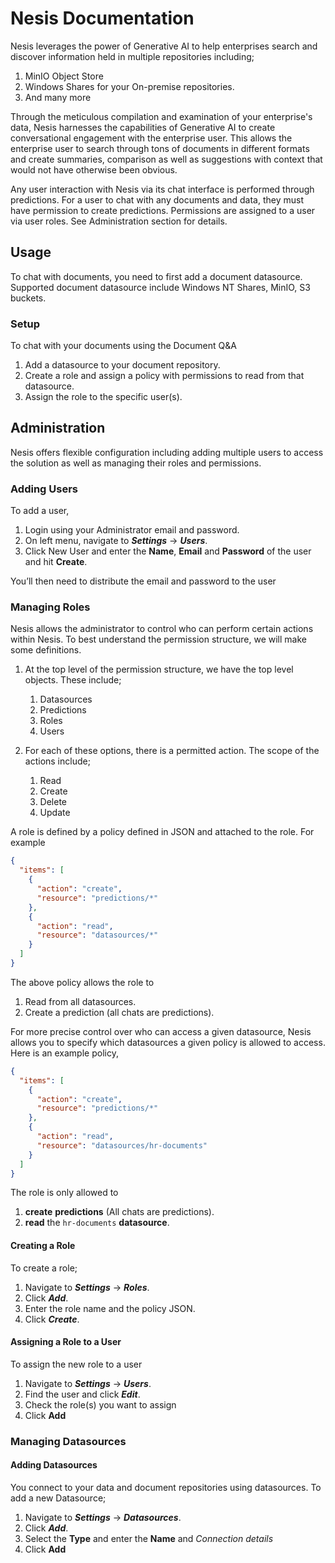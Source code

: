 # Nesis Documentation

Nesis leverages the power of Generative AI to help enterprises search and discover information held in multiple repositories including; 

1. MinIO Object Store
2. Windows Shares for your On-premise repositories.
3. And many more

Through the meticulous compilation and examination of your enterprise's data, Nesis harnesses the capabilities of Generative AI to create 
conversational engagement with the enterprise user. This allows the enterprise user to search through tons of documents in different formats 
and create summaries, comparison as well as suggestions with context that would not have otherwise been obvious.

Any user interaction with Nesis via its chat interface is performed through predictions. For a user to chat with any documents and data, they must 
have permission to create predictions. Permissions are assigned to a user via user roles. See Administration section for details.

## Usage
To chat with documents, you need to first add a document datasource. Supported document datasource include Windows NT Shares, MinIO, S3 buckets. 

### Setup
To chat with your documents using the Document Q&A

1. Add a datasource to your document repository.
2. Create a role and assign a policy with permissions to read from that datasource.
3. Assign the role to the specific user(s).

## Administration
Nesis offers flexible configuration including adding multiple users to access the solution as well as managing their roles and permissions.

### Adding Users
To add a user,

1. Login using your Administrator email and password.
2. On left menu, navigate to **_Settings_** → **_Users_**.
3. Click New User and enter the **Name**, **Email** and **Password** of the user and hit **Create**.

You’ll then need to distribute the email and password to the user

### Managing Roles
Nesis allows the administrator to control who can perform certain actions within Nesis. To best understand the permission structure, we will make some definitions.

1. At the top level of the permission structure, we have the top level objects. These include;

    1. Datasources
    2. Predictions
    3. Roles
    4. Users

2. For each of these options, there is a permitted action. The scope of the actions include;

    1. Read
    2. Create
    3. Delete
    4. Update

A role is defined by a policy defined in JSON and attached to the role. For example

```json
{
  "items": [
    {
      "action": "create",
      "resource": "predictions/*"
    },
    {
      "action": "read",
      "resource": "datasources/*"
    }
  ]
}
```

The above policy allows the role to
1. Read from all datasources.
2. Create a prediction (all chats are predictions).

For more precise control over who can access a given datasource, Nesis allows you to specify which datasources a given policy is allowed to access. Here is an example policy,


```json
{
  "items": [
    {
      "action": "create",
      "resource": "predictions/*"
    },
    {
      "action": "read",
      "resource": "datasources/hr-documents"
    }
  ]
}
```

The role is only allowed to

1. **create** **predictions** (All chats are predictions).
2. **read** the `hr-documents` **datasource**.

#### Creating a Role

To create a role;

1. Navigate to **_Settings_** → **_Roles_**.
2. Click **_Add_**.
3. Enter the role name and the policy JSON.
4. Click **_Create_**.

#### Assigning a Role to a User

To assign the new role to a user

1. Navigate to **_Settings_** → **_Users_**.
2. Find the user and click **_Edit_**.
3. Check the role(s) you want to assign
4. Click **Add**

### Managing Datasources

#### Adding Datasources
You connect to your data and document repositories using datasources. To add a new Datasource;

1. Navigate to **_Settings_** → **_Datasources_**.
2. Click **_Add_**.
3. Select the **Type** and enter the **Name** and _Connection details_
4. Click **Add**
